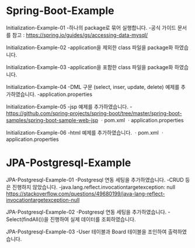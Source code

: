 # Spring-Boot-Example

Initialization-Example-01
-하나의 package로 묶어 실행합니다. 
-공식 가이드 문서를 참고 : https://spring.io/guides/gs/accessing-data-mysql/ 

Initialization-Example-02
-application을 제외한 class 파일을 package화 하였습니다.

Initialization-Example-03
-application을 포함한 class 파일을 package화 하였습니다.

Initialization-Example-04
-DML 구문 (select, inser, update, delete) 예제를 추가하였습니다.
-application.properties

Initialization-Example-05
-jsp 예제를 추가하였습니다.
-https://github.com/spring-projects/spring-boot/tree/master/spring-boot-samples/spring-boot-sample-web-jsp
ㆍpom.xml
ㆍapplication.properties

Initialization-Example-06
-html 예제를 추가하였습니다.
ㆍpom.xml
ㆍapplication.properties

# JPA-Postgresql-Example

JPA-Postgresql-Example-01
-Postgresql 연동 세팅을 추가하였습니다.
-CRUD 등은 진행하지 않았습니다.
-java.lang.reflect.invocationtargetexception: null
https://stackoverflow.com/questions/49680199/java-lang-reflect-invocationtargetexception-null

JPA-Postgresql-Example-02
-Postgresql 연동 세팅을 추가하였습니다.
-Select(findAll())을 진행하여 실제 데이터를 조회하였습니다.

JPA-Postgresql-Example-03
-User 테이블과 Board 테이블을 조인하여 출력하였습니다.

